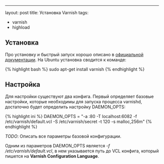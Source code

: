 ---
layout: post
title: Установка Varnish
tags: 
 - varnish
 - highload
 
## Установка
Про установку и быстрый запуск хорошо описано в [официальной документации](https://www.varnish-cache.org/docs/4.0/installation/index.html). 
На Ubuntu установка сводится к команде: 

{% highlight bash %}
sudo apt-get install varnish
{% endhighlight %}

## Настройка
Для настройки существуют два конфига. Первый определяет базовые настройки, которые необходимы для запуска процесса 
varnishd, достаточно будет определить настройку DAEMON_OPTS: 
 
{% highlight ini %}
DAEMON_OPTS = "-a :80 -T localhost:6082 -f /etc/varnish/default.vcl -S /etc/varnish/secret -t 120 -s malloc,256m"
{% endhighlight %}

*TODO*: Описать все параметры базовой конфигурации.

Одним из параметров DAEMON_OPTS является *-f /etc/varnish/default.vcl*, в нем указывается путь до VCL конфига, 
который пишется на **Varnish Configuration Language**.